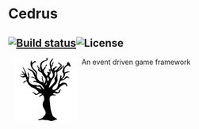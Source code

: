# Cedrus 

[![Build status](https://ci.appveyor.com/api/projects/status/w7tavxbm7aitsant?svg=true)](https://ci.appveyor.com/project/gmich/cedrus)![License](https://img.shields.io/github/license/mashape/apistatus.svg)
---------

<img src="https://raw.githubusercontent.com/gmich/Cedrus/master/Cedrus.Engine/Gmich.Cedrus/Assets/cedrus.png" alt="Cedrus logo" title="Cedrus" hspace="10" align="left">  

An event driven game framework
